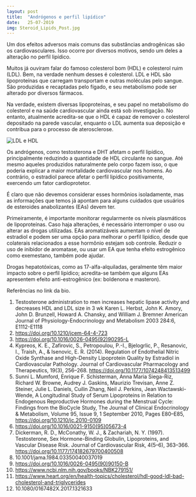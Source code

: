 ```yaml
---
layout: post
title:  "Andrógenos e perfil lipídico"
date:   25-07-2019
img: Steroid_Lipids_Post.jpg
---
```


Um dos efeitos adversos mais comuns das substâncias androgênicas são os cardiovasculares. Isso ocorre por diversos motivos, sendo um deles a alteração no perfil lipídico.

Muitos já ouviram falar do famoso colesterol bom (HDL) e colesterol ruim (LDL). Bem, na verdade nenhum desses é colesterol. LDL e HDL são lipoproteínas que carregam transportam e outras moléculas pelo sangue. São produzidas e recaptadas pelo fígado, e seu metabolismo pode ser alterado por diversos fármacos.

Na verdade, existem diversas lipoproteínas, e seu papel no metabolismo do colesterol e na saúde cardiovascular ainda está sob investigação. No entanto, atualmente acredita-se que o HDL é capaz de remover o colesterol depositado na parede vascular, enquanto o LDL aumenta sua deposição e contribua para o processo de aterosclerose.

![LDL e HDL]({{site.url}}{{site.baseurl}}/assets/img/HDL_LDL.jpg)

Os andrógenos, como testosterona e DHT afetam o perfil lipídico, principalmente reduzindo a quantidade de HDL circulante no sangue. Até mesmo aqueles produzidos naturalmente pelo corpo fazem isso, o que poderia explicar a maior mortalidade cardiovascular nos homens. Ao contrário, o estradiol parece afetar o perfil lipídico positivamente, exercendo um fator cardioprotetor.

É claro que não devemos considerar esses hormônios isoladamente, mas as informações que temos já apontam para alguns cuidados que usuários de esteroides anabolizantes (EAs) devem ter.

Primeiramente, é importante monitorar regularmente os níveis plasmáticos de lipoproteínas. Caso haja alterações, é necessário interromper o uso ou alterar as drogas utilizadas. EAs aromatizáveis aumentam o nível de estradiol e podem ser uma opção para melhorar o perfil lipídico, desde que colaterais relacionados a esse hormônio estejam sob controle. Reduzir o uso de inibidor de aromatase, ou usar um EA que tenha efeito estrogênico como exemestano, também pode ajudar. 

Drogas hepatotóxicas, como as 17-alfa-alquiladas, geralmente têm maior impacto sobre o perfil lipídico; acredita-se também que alguns EAs apresentem efeito anti-estrogênico (ex: boldenona e masteron).

Referências no link da bio.
1.	Testosterone administration to men increases hepatic lipase activity and decreases HDL and LDL size in 3 wk Karen L. Herbst, John K. Amory, John D. Brunzell, Howard A. Chansky, and William J. Bremner American Journal of Physiology-Endocrinology and Metabolism 2003 284:6, E1112-E1118
2.	https://doi.org/10.1210/jcem-64-4-723
3.	https://doi.org/10.1016/0026-0495(92)90295-L
4.	  Kypreos, K. E., Zafirovic, S., Petropoulou, P.-I., Bjelogrlic, P., Resanovic, I., Traish, A., & Isenovic, E. R. (2014). Regulation of Endothelial Nitric Oxide Synthase and High-Density Lipoprotein Quality by Estradiol in Cardiovascular Pathology. Journal of Cardiovascular Pharmacology and Therapeutics, 19(3), 256–268. https://doi.org/10.1177/1074248413513499
5.	Sunni L. Mumford, Enrique F. Schisterman, Anna Maria Siega-Riz, Richard W. Browne, Audrey J. Gaskins, Maurizio Trevisan, Anne Z. Steiner, Julie L. Daniels, Cuilin Zhang, Neil J. Perkins, Jean Wactawski-Wende, A Longitudinal Study of Serum Lipoproteins in Relation to Endogenous Reproductive Hormones during the Menstrual Cycle: Findings from the BioCycle Study, The Journal of Clinical Endocrinology & Metabolism, Volume 95, Issue 9, 1 September 2010, Pages E80–E85, https://doi.org/10.1210/jc.2010-0109
6.	https://doi.org/10.1016/0021-9150(95)05673-4
7.	  Dickerman, R. D., McConathy, W. J., & Zachariah, N. Y. (1997). Testosterone, Sex Hormone-Binding Globulin, Lipoproteins, and Vascular Disease Risk. Journal of Cardiovascular Risk, 4(5–6), 363–366. https://doi.org/10.1177/174182679700400508
8.	10.1001/jama.1984.03350040037019
9.	https://doi.org/10.1016/0026-0495(90)90150-B
10.	https://www.ncbi.nlm.nih.gov/books/NBK279151/
11.	https://www.heart.org/en/health-topics/cholesterol/hdl-good-ldl-bad-cholesterol-and-triglycerides
12.	10.1080/0167482X.2017.1321633

